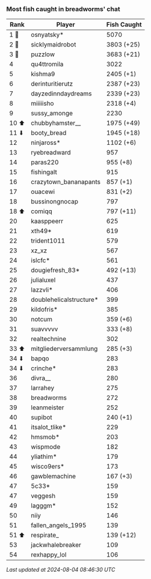 ### Most fish caught in breadworms' chat
| Rank | Player | Fish Caught |
|------|--------|-----------|
| 1 🥇  | osnyatsky*  | 5070 |
| 2 🥈  | sicklymaidrobot  | 3803 (+25) |
| 3 🥉  | puzzlow  | 3683 (+21) |
| 4  | qu4ttromila  | 3022 |
| 5  | kishma9  | 2405 (+1) |
| 6  | derinturitierutz  | 2387 (+23) |
| 7  | dayzedinndaydreams  | 2339 (+23) |
| 8  | miiiiisho  | 2318 (+4) |
| 9  | sussy_amonge  | 2230 |
| 10 ⬆ | chubbyhamster__  | 1975 (+49) |
| 11 ⬇ | booty_bread  | 1945 (+18) |
| 12  | ninjaross*  | 1102 (+6) |
| 13  | ryebreadward  | 957 |
| 14  | paras220  | 955 (+8) |
| 15  | fishingalt  | 915 |
| 16  | crazytown_bananapants  | 857 (+1) |
| 17  | ouacewi  | 831 (+2) |
| 18  | bussinongnocap  | 797 |
| 18 ⬆ | comiqq  | 797 (+11) |
| 20  | kaasppeerr  | 625 |
| 21  | xth49*  | 619 |
| 22  | trident1011  | 579 |
| 23  | xz_xz  | 567 |
| 24  | islcfc*  | 561 |
| 25  | dougiefresh_83*  | 492 (+13) |
| 26  | julialuxel  | 437 |
| 27  | lazzvli*  | 406 |
| 28  | doublehelicalstructure*  | 399 |
| 29  | kildofris*  | 385 |
| 30  | notcum  | 359 (+6) |
| 31  | suavvvvv  | 333 (+8) |
| 32  | realtechnine  | 302 |
| 33 ⬆ | mitgliederversammlung  | 285 (+3) |
| 34 ⬇ | bapqo  | 283 |
| 34 ⬇ | crinche*  | 283 |
| 36  | divra__  | 280 |
| 37  | larrahey  | 275 |
| 38  | breadworms  | 272 |
| 39  | leanmeister  | 252 |
| 40  | supibot  | 240 (+1) |
| 41  | itsalot_tlike*  | 229 |
| 42  | hmsmob*  | 203 |
| 43  | wispmode  | 182 |
| 44  | yliathim*  | 179 |
| 45  | wisco9ers*  | 173 |
| 46  | gawblemachine  | 167 (+3) |
| 47  | 5c33*  | 159 |
| 47  | veggesh  | 159 |
| 49  | lagggm*  | 152 |
| 50  | niiy  | 146 |
| 51  | fallen_angels_1995  | 139 |
| 51 ⬆ | respirate_  | 139 (+12) |
| 53  | jackwhalebreaker  | 109 |
| 54  | rexhappy_lol  | 106 |

_Last updated at 2024-08-04 08:46:30 UTC_